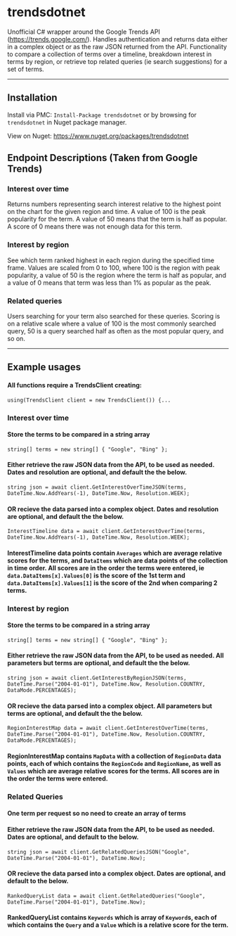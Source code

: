 trendsdotnet
======

Unofficial C# wrapper around the Google Trends API (https://trends.google.com/). Handles authentication and returns data either in a complex object or as the raw JSON returned from the API. 
Functionality to compare a collection of terms over a timeline, breakdown interest in terms by region, or retrieve top related queries (ie search suggestions) for a set of terms.

---

Installation
------

Install via PMC: `Install-Package trendsdotnet` or by browsing for `trendsdotnet` in Nuget package manager.

View on Nuget: https://www.nuget.org/packages/trendsdotnet

Endpoint Descriptions (Taken from Google Trends)
------

### __Interest over time__

Returns numbers representing search interest relative to the highest point on the chart for the given region and time. A value of 100 is the peak popularity for the term. A value of 50 means that the term is half as popular. A score of 0 means there was not enough data for this term.

### __Interest by region__

See which term ranked highest in each region during the specified time frame. Values are scaled from 0 to 100, where 100 is the region with peak popularity, a value of 50 is the region where the term is half as popular, and a value of 0 means that term was less than 1% as popular as the peak.

### __Related queries__

Users searching for your term also searched for these queries. Scoring is on a relative scale where a value of 100 is the most commonly searched query, 50 is a query searched half as often as the most popular query, and so on.

---

Example usages
------


#### All functions require a TrendsClient creating:
`using(TrendsClient client = new TrendsClient()) {...`


### __Interest over time__

#### Store the terms to be compared in a string array
`string[] terms = new string[] { "Google", "Bing" };`

#### Either retrieve the raw JSON data from the API, to be used as needed. Dates and resolution are optional, and default the the below.
`string json = await client.GetInterestOverTimeJSON(terms, DateTime.Now.AddYears(-1), DateTime.Now, Resolution.WEEK);`

#### OR recieve the data parsed into a complex object. Dates and resolution are optional, and default the the below.
`InterestTimeline data = await client.GetInterestOverTime(terms, DateTime.Now.AddYears(-1), DateTime.Now, Resolution.WEEK);`
#### InterestTimeline data points contain `Averages` which are average relative scores for the terms, and `DataItems` which are data points of the collection in time order. All scores are in the order the terms were entered, ie `data.DataItems[x].Values[0]` is the score of the 1st term and `data.DataItems[x].Values[1]` is the score of the 2nd when comparing 2 terms.


### __Interest by region__

#### Store the terms to be compared in a string array
`string[] terms = new string[] { "Google", "Bing" };`

#### Either retrieve the raw JSON data from the API, to be used as needed. All parameters but terms are optional, and default the the below.
`string json = await client.GetInterestByRegionJSON(terms, DateTime.Parse("2004-01-01"), DateTime.Now, Resolution.COUNTRY, DataMode.PERCENTAGES);`

#### OR recieve the data parsed into a complex object. All parameters but terms are optional, and default the the below.
`RegionInterestMap data = await client.GetInterestOverTime(terms, DateTime.Parse("2004-01-01"), DateTime.Now, Resolution.COUNTRY, DataMode.PERCENTAGES);`
#### RegionInterestMap contains `MapData` with a collection of `RegionData` data points, each of which contains the `RegionCode` and `RegionName`, as well as `Values` which are average relative scores for the terms. All scores are in the order the terms were entered.

### __Related Queries__

#### One term per request so no need to create an array of terms
#### Either retrieve the raw JSON data from the API, to be used as needed. Dates are optional, and default to the below.
`string json = await client.GetRelatedQueriesJSON("Google", DateTime.Parse("2004-01-01"), DateTime.Now);`

#### OR recieve the data parsed into a complex object. Dates are optional, and default to the below.
`RankedQueryList data = await client.GetRelatedQueries("Google", DateTime.Parse("2004-01-01"), DateTime.Now);`
#### RankedQueryList contains `Keywords` which is array of `Keyword`s, each of which contains the `Query` and a `Value` which is a relative score for the term. 